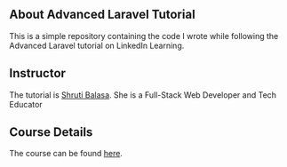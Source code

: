 ## About Advanced Laravel Tutorial 

This is a simple repository containing the code I wrote while following the Advanced Laravel tutorial on LinkedIn Learning.

## Instructor

The tutorial is [Shruti Balasa](https://www.linkedin.com/learning/instructors/shruti-balasa). She is a Full-Stack Web Developer and Tech Educator

## Course Details

The course can be found [here](https://www.linkedin.com/learning/advanced-laravel-22373805).
